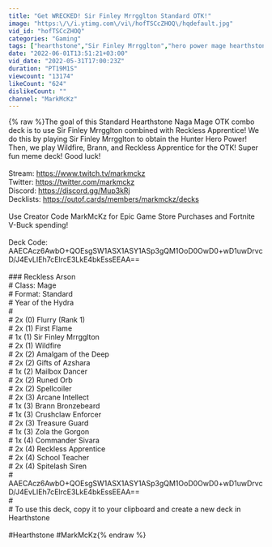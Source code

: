 ```yaml
---
title: "Get WRECKED! Sir Finley Mrrgglton Standard OTK!"
image: "https:\/\/i.ytimg.com\/vi\/hofTSCcZHOQ\/hqdefault.jpg"
vid_id: "hofTSCcZHOQ"
categories: "Gaming"
tags: ["hearthstone","Sir Finley Mrrgglton","hero power mage hearthstone"]
date: "2022-06-01T13:51:21+03:00"
vid_date: "2022-05-31T17:00:23Z"
duration: "PT19M1S"
viewcount: "13174"
likeCount: "624"
dislikeCount: ""
channel: "MarkMcKz"
---
```

{% raw %}The goal of this Standard Hearthstone Naga Mage OTK combo deck is to use Sir Finley Mrrgglton combined with Reckless Apprentice! We do this by playing Sir Finley Mrrgglton to obtain the Hunter Hero Power! Then, we play Wildfire, Brann, and  Reckless Apprentice for the OTK! Super fun meme deck! Good luck!<br /><br />Stream: <a rel="nofollow" target="blank" href="https://www.twitch.tv/markmckz">https://www.twitch.tv/markmckz</a><br />Twitter: <a rel="nofollow" target="blank" href="https://twitter.com/markmckz">https://twitter.com/markmckz</a><br />Discord: <a rel="nofollow" target="blank" href="https://discord.gg/Mup3kRj">https://discord.gg/Mup3kRj</a><br />Decklists: <a rel="nofollow" target="blank" href="https://outof.cards/members/markmckz/decks">https://outof.cards/members/markmckz/decks</a><br /><br />Use Creator Code MarkMcKz for Epic Game Store Purchases and Fortnite V-Buck spending!<br /><br />Deck Code:  <br />AAECAcz6AwbO+QOEsgSW1ASX1ASY1ASp3gQM1OoD0OwD0+wD1uwDrvcD/J4EvLIEh7cElrcE3LkE4bkEssEEAA==<br /><br />### Reckless Arson<br /># Class: Mage<br /># Format: Standard<br /># Year of the Hydra<br />#<br /># 2x (0) Flurry (Rank 1)<br /># 2x (1) First Flame<br /># 1x (1) Sir Finley Mrrgglton<br /># 2x (1) Wildfire<br /># 2x (2) Amalgam of the Deep<br /># 2x (2) Gifts of Azshara<br /># 1x (2) Mailbox Dancer<br /># 2x (2) Runed Orb<br /># 2x (2) Spellcoiler<br /># 2x (3) Arcane Intellect<br /># 1x (3) Brann Bronzebeard<br /># 1x (3) Crushclaw Enforcer<br /># 2x (3) Treasure Guard<br /># 1x (3) Zola the Gorgon<br /># 1x (4) Commander Sivara<br /># 2x (4) Reckless Apprentice<br /># 2x (4) School Teacher<br /># 2x (4) Spitelash Siren<br /># <br />AAECAcz6AwbO+QOEsgSW1ASX1ASY1ASp3gQM1OoD0OwD0+wD1uwDrvcD/J4EvLIEh7cElrcE3LkE4bkEssEEAA==<br /># <br /># To use this deck, copy it to your clipboard and create a new deck in Hearthstone<br /><br />#Hearthstone #MarkMcKz{% endraw %}
